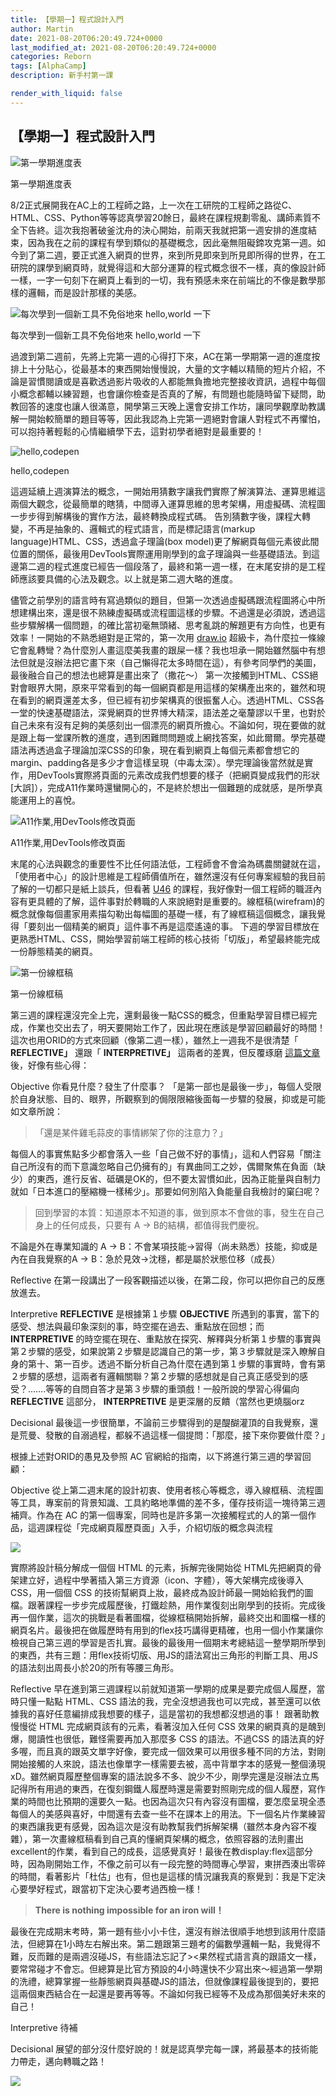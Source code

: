 ```yaml
---
title: 【學期一】程式設計入門
author: Martin
date: 2021-08-20T06:20:49.724+0000
last_modified_at: 2021-08-20T06:20:49.724+0000
categories: Reborn
tags: [AlphaCamp]
description: 新手村第一課

render_with_liquid: false
---
```


## 【學期一】程式設計入門


![第一學期進度表](/assets/f17117c771ec/1*nHqnvx0s9AhhyWj-uePRBw.png)

第一學期進度表

8/2正式展開我在AC上的工程師之路，上一次在工研院的工程師之路從C、HTML、CSS、Python等等認真學習20餘日，最終在課程規劃零亂、講師素質不全下告終。這次我抱著破釜沈舟的決心開始，前兩天我就把第一週安排的進度結束，因為我在之前的課程有學到類似的基礎概念，因此毫無阻礙鍗攻克第一週。如今到了第二週，要正式進入網頁的世界，來到所見即來到所見即所得的世界，在工研院的課學到網頁時，就覺得這和大部分運算的程式概念很不一樣，真的像設計師一樣，一字一句刻下在網頁上看到的一切，我有預感未來在前端比的不像是數學那樣的邏輯，而是設計那樣的美感。


![每次學到一個新工具不免俗地來 hello,world 一下](/assets/f17117c771ec/1*dxXIBy-H_GWjaOFKL3bDXQ.png)

每次學到一個新工具不免俗地來 hello,world 一下

過渡到第二週前，先將上完第一週的心得打下來，AC在第一學期第一週的進度按排上十分貼心，從最基本的東西開始慢慢說，大量的文字輔以精簡的短片介紹，不論是習慣閱讀或是喜歡透過影片吸收的人都能無負擔地完整接收資訊，過程中每個小概念都輔以練習題，也會讓你檢查是否真的了解，有問題也能隨時留下疑問，助教回答的速度也讓人很滿意，開學第三天晚上還會安排工作坊，讓同學觀摩助教講解一開始較簡單的題目等等，因此我認為上完第一週絕對會讓人對程式不再懼怕，可以抱持著輕鬆的心情繼續學下去，這對初學者絕對是最重要的！


![hello,codepen](/assets/f17117c771ec/1*H23u3c85KnbPXaVIvoPLvw.png)

hello,codepen

這週延續上週演算法的概念，一開始用猜數字讓我們實際了解演算法、運算思維這兩個大觀念，從最簡單的瞎猜，中間導入運算思維的思考架構，用虛擬碼、流程圖一步步得到解構後的實作方法，最終轉換成程式碼。
告別猜數字後，課程大轉變，不再是抽象的、邏輯式的程式語言，而是標記語言\(markup language\)HTML、CSS，透過盒子理論\(box model\)更了解網頁每個元素彼此間位置的關係，最後用DevTools實際運用剛學到的盒子理論與一些基礎語法。到這邊第二週的程式進度已經告一個段落了，最終和第一週一樣，在末尾安排的是工程師應該要具備的心法及觀念。以上就是第二週大略的進度。

儘管之前學別的語言時有寫過類似的題目，但第一次透過虛擬碼跟流程圖將心中所想建構出來，還是很不熟練虛擬碼或流程圖這樣的步驟。不過還是必須說，透過這些步驟解構一個問題，的確比當初毫無頭緒、思考亂跳的解題更有方向性，也更有效率！一開始的不熟悉絕對是正常的，第一次用 [draw\.io](https://app.diagrams.net/) 超級卡，為什麼拉一條線它會亂轉彎？為什麼別人畫這麼美我畫的跟屎一樣？我也坦承一開始雖然腦中有想法但就是沒辦法把它畫下來（自己懶得花太多時間在這），有參考同學們的美圖，最後融合自己的想法也總算是畫出來了（撒花～）
第一次接觸到HTML、CSS絕對會眼界大開，原來平常看到的每一個網頁都是用這樣的架構產出來的，雖然和現在看到的網頁還差太多，但已經有初步架構真的很振奮人心。透過HTML、CSS各一堂的快速基礎語法，深覺網頁的世界博大精深，語法差之毫釐謬以千里，也對於自己未來有沒有足夠的美感刻出一個漂亮的網頁所擔心。不論如何，現在要做的就是跟上每一堂課所教的進度，遇到困難問問題或上網找答案，如此爾爾。學完基礎語法再透過盒子理論加深CSS的印象，現在看到網頁上每個元素都會想它的margin、padding各是多少才會這樣呈現（中毒太深）。學完理論後當然就是實作，用DevTools實際將頁面的元素改成我們想要的樣子（把網頁變成我們的形狀\[大誤\]），完成A11作業時還蠻開心的，不是終於想出一個難題的成就感，是所學真能運用上的喜悅。


![A11作業,用DevTools修改頁面](/assets/f17117c771ec/1*ev_754xaVn7fZ-qdkWiLPw.png)

A11作業,用DevTools修改頁面

末尾的心法與觀念的重要性不比任何語法低，工程師會不會淪為碼農關鍵就在這，「使用者中心」的設計思維是工程師價值所在，雖然還沒有任何專案經驗的我目前了解的一切都只是紙上談兵，但看著 [U46](https://lighthouse.alphacamp.co/courses/39/units/7531) 的課程，我好像對一個工程師的職涯內容有更具體的了解，這件事對於轉職的人來說絕對是重要的。線框稿\(wirefram\)的概念就像每個畫家用素描勾勒出每幅圖的基礎一樣，有了線框稿這個概念，讓我覺得「要刻出一個精美的網頁」這件事不再是這麼遙遠的事。
下週的學習目標放在更熟悉HTML、CSS，開始學習前端工程師的核心技術「切版」，希望最終能完成一份靜態精美的網頁。


![第一份線框稿](/assets/f17117c771ec/1*OMi6WPz7uMYawtYhRT0G7Q.png)

第一份線框稿

第三週的課程還沒完全上完，還剩最後一點CSS的概念，但重點學習目標已經完成，作業也交出去了，明天要開始工作了，因此現在應該是學習回顧最好的時間！
這次也用ORID的方式來回顧（像第二週一樣），雖然上一週我不是很清楚「 **REFLECTIVE」** 還跟「 **INTERPRETIVE」** 這兩者的差異，但反覆琢磨 [這篇文章](https://tw.alphacamp.co/blog/orid-objective-reflective-interpretive-decisional) 後，好像有些心得：

Objective 
你看見什麼？發生了什麼事？
「是第一部也是最後一步」，每個人受限於自身狀態、目的、眼界，所觀察到的侷限限縮後面每一步驟的發展，抑或是可能如文章所說：


> 「還是某件雞毛蒜皮的事情綁架了你的注意力？」 





每個人的事實焦點多少都會落入一些「自己做不好的事情」，這和人們容易「關注自己所沒有的而下意識忽略自己仍擁有的」有異曲同工之妙，偶爾聚焦在負面（缺少）的東西，進行反省、砥礪是OK的，但不要太習慣如此，因為正能量與自制力就如「日本進口的壓縮機一樣稀少」。那要如何別陷入負能量自我檢討的窠臼呢？


> 回到學習的本質：知道原本不知道的事，做到原本不會做的事，發生在自己身上的任何成長，只要有 A → B的結構，都值得我們慶祝。 





不論是外在專業知識的 A → B：不會某項技能→習得（尚未熟悉）技能，抑或是內在自我覺察的A → B：急於見效→沈穩，都是屬於狀態位移（成長）

Reflective 
在第一段講出了一段客觀描述以後，在第二段，你可以把你自己的反應放進去。

Interpretive
**REFLECTIVE** 是根據第１步驟 **OBJECTIVE** 所遇到的事實，當下的感受、想法與最印象深刻的事，時空擺在過去、重點放在回想；而 **INTERPRETIVE** 的時空擺在現在、重點放在探究、解釋與分析第１步驟的事實與第２步驟的感受，如果說第２步驟是認識自己的第一步，第３步驟就是深入瞭解自身的第十、第一百步。透過不斷分析自己為什麼在遇到第１步驟的事實時，會有第２步驟的感想，這兩者有邏輯關聯？第２步驟的感想就是自己真正感受到的感受？……\.等等的自問自答才是第３步驟的重頭戲！一般所說的學習心得偏向 **REFLECTIVE** 這部分， **INTERPRETIVE** 是更深層的反饋（當然也更燒腦orz

Decisional
最後這一步很簡單，不論前三步驟得到的是醍醐灌頂的自我覺察，還是荒曼、發散的自溺過程，都躲不過這樣一個提問：「那麼，接下來你要做什麼？」

根據上述對ORID的愚見及參照 AC 官網給的指南，以下將進行第三週的學習回顧：

Objective
從上第二週末尾的設計初衷、使用者核心等概念，導入線框稿、流程圖等工具，專案前的背景知識、工具約略地準備的差不多，僅存技術這一塊待第三週補齊。作為在 AC 的第一個專案，同時也是許多第一次接觸程式的人的第一個作品，這週課程從「完成網頁履歷頁面」入手，介紹切版的概念與流程


![](/assets/f17117c771ec/0*ZD4G1-rwjtOAexd7.png)


實際將設計稿分解成一個個 HTML 的元素，拆解完後開始從 HTML先把網頁的骨架建立好，過程中學著插入第三方資源（icon、字體），等大架構完成後導入 CSS，用一個個 CSS 的技術幫網頁上妝，最終成為設計師最一開始給我們的圖檔。跟著課程一步步完成履歷後，打鐵趁熱，用作業復刻出剛學到的技術。完成後再一個作業，這次的挑戰是看著圖檔，從線框稿開始拆解，最終交出和圖檔一樣的網頁名片。最後把在做履歷時有用到的flex技巧講得更精確，也用一個小作業讓你檢視自己第三週的學習是否扎實。最後的最後用一個期末考總結這一整學期所學到的東西，共有三題：用flex技術切版、用JS的語法寫出三角形的判斷工具、用JS的語法刻出周長小於20的所有等腰三角形。

Reflective
早在進到第三週課程以前就知道第一學期的成果是要完成個人履歷，當時只懂一點點 HTML、CSS 語法的我，完全沒想過我也可以完成，甚至還可以依據我的喜好任意編排成我想要的樣子，這是當初的我想都沒想過的事！
跟著助教慢慢從 HTML 完成網頁該有的元素，看著沒加入任何 CSS 效果的網頁真的是醜到爆，閱讀性也很低，難怪需要再加入那麼多 CSS 的語法。不過CSS 的語法真的好多喔，而且真的跟英文單字好像，要完成一個效果可以用很多種不同的方法，對剛開始接觸的人來說，語法也像單字一樣需要去被，高中背單字本的感覺一整個湧現xD。雖然網頁履歷整個專案的語法說多不多、說少不少，剛學完還是沒辦法立馬記得所有用過的東西，在復刻鋼鐵人履歷時還是需要對照剛完成的個人履歷，寫作業的時間也比預期的還要久一點。也因為這次只有內容沒有圖檔，要怎麼呈現全憑每個人的美感與喜好，中間還有去查一些不在課本上的用法。下一個名片作業練習的東西讓我更有感覺，因為這次是沒有助教幫我們拆解架構（雖然本身內容不複雜），第一次畫線框稿看到自己真的懂網頁架構的概念，依照容器的法則畫出excellent的作業，看到自己的成長，這感覺真好！最後在教display:flex這部分時，因為剛開始工作，不像之前可以有一段完整的時間專心學習，東拼西湊出零碎的時間，看著影片「杜估」也有，但也是這樣的情況讓我真的察覺到：我是下定決心要學好程式，跟當初下定決心要考過西檢一樣！


> **There is nothing impossible for an iron will！** 





最後在完成期末考時，第一題有些小小卡住，還沒有辦法很順手地想到該用什麼語法，但總算在1小時左右解出來。第二題跟第三題考的偏數學邏輯一點，我覺得不難，反而難的是兩週沒碰JS，有些語法忘記了><果然程式語言真的跟語文一樣，要常常碰才不會忘。但總算是比官方預設的4小時還快不少寫出來～經過第一學期的洗禮，總算掌握一些靜態網頁與基礎JS的語法，但就像課程最後提到的，要把這兩個東西結合在一起還是要再等等。不論如何我已經等不及成為那個美好未來的自己！

Interpretive
待補

Decisional
展望的部分沒什麼好說的！就是認真學完每一課，將最基本的技術能力帶走，邁向轉職之路！


![](/assets/f17117c771ec/1*Mc4Lu0hL2E5a7eKK5sEp_w.jpeg)





